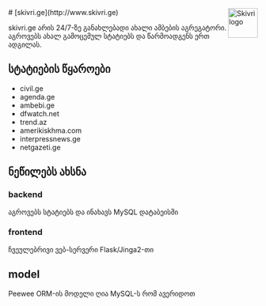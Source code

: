 <a href="http://skivri.ge/">
    <img src="https://github.com/TornikeNatsvlishvili/skivri.ge/raw/master/frontend/app/static/img/favicon-96x96.png" alt="Skivri logo" title="Skivri" align="right" height="60" />
</a>
# [skivri.ge](http://www.skivri.ge)

skivri.ge არის 24/7-ზე განახლებადი ახალი ამბების აგრეგატორი. აგროვებს ახალ გამოცემულ სტატიებს და წარმოადგენს ერთ ადგილას.

## სტატიების წყაროები

* civil.ge
* agenda.ge
* ambebi.ge
* dfwatch.net
* trend.az
* amerikiskhma.com
* interpressnews.ge
* netgazeti.ge

## ნეწილებს ახსნა
### backend
აგროვებს სტატიებს და ინახავს MySQL დატაბეისში
### frontend
ჩვეულებრივი ვებ-სერვერი Flask/Jinga2-თი
## model
Peewee ORM-ის მოდელი ღია MySQL-ს რომ ავერიდოთ
